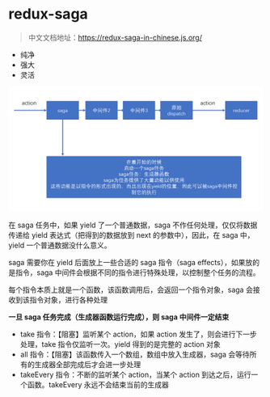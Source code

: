 # redux-saga

> 中文文档地址：https://redux-saga-in-chinese.js.org/

-   纯净
-   强大
-   灵活

![](assets/2019-08-27-09-35-12.png)

在 saga 任务中，如果 yield 了一个普通数据，saga 不作任何处理，仅仅将数据传递给 yield 表达式（把得到的数据放到 next 的参数中），因此，在 saga 中，yield 一个普通数据没什么意义。

saga 需要你在 yield 后面放上一些合适的 saga 指令（saga effects），如果放的是指令，saga 中间件会根据不同的指令进行特殊处理，以控制整个任务的流程。

每个指令本质上就是一个函数，该函数调用后，会返回一个指令对象，saga 会接收到该指令对象，进行各种处理

**一旦 saga 任务完成（生成器函数运行完成），则 saga 中间件一定结束**

-   take 指令：【阻塞】监听某个 action，如果 action 发生了，则会进行下一步处理，take 指令仅监听一次。yield 得到的是完整的 action 对象
-   all 指令：【阻塞】该函数传入一个数组，数组中放入生成器，saga 会等待所有的生成器全部完成后才会进一步处理
-   takeEvery 指令：不断的监听某个 action，当某个 action 到达之后，运行一个函数。takeEvery 永远不会结束当前的生成器
